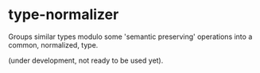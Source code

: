 # type-normalizer
Groups similar types modulo some 'semantic preserving' operations into a common, normalized, type.

(under development, not ready to be used yet).
